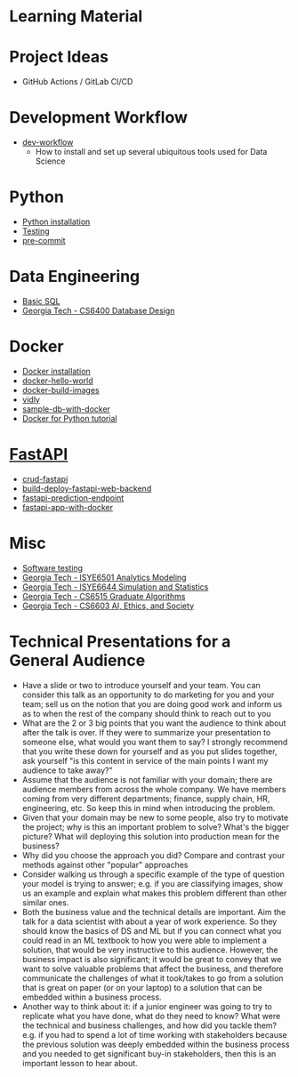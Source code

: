 Learning Material
=================

# Project Ideas
* GitHub Actions / GitLab CI/CD

# Development Workflow
* [dev-workflow](https://github.com/francisco-camargo/dev-workflow)
  * How to install and set up several ubiquitous tools used for Data Science

# Python
* [Python installation](src/python/README.md)
* [Testing](src/python/testing/README.md)
* [pre-commit](src/python/pre-commit/README.md)

# Data Engineering
* [Basic SQL](https://github.com/francisco-camargo/learn-sql)
* [Georgia Tech - CS6400 Database Design](https://github.com/francisco-camargo/cs6400-database-design-tradeplaza)

# Docker
* [Docker installation](https://github.com/francisco-camargo/dev-workflow/blob/main/src/docker/README.md)
* [docker-hello-world](https://github.com/francisco-camargo/docker-hello-world.git)
* [docker-build-images](https://github.com/francisco-camargo/docker-build-images)
* [vidly](https://github.com/francisco-camargo/vidly)
* [sample-db-with-docker](https://github.com/francisco-camargo/sample-db-with-docker)
* [Docker for Python tutorial](https://github.com/patrickloeber/python-docker-tutorial.git)

# [FastAPI](src/fastapi/README.md)
* [crud-fastapi](https://github.com/francisco-camargo/crud-fastapi)
* [build-deploy-fastapi-web-backend](https://github.com/francisco-camargo/build-deploy-fastapi-web-backend)
* [fastapi-prediction-endpoint](https://github.com/francisco-camargo/fastapi-prediction-endpoint)
* [fastapi-app-with-docker](https://github.com/francisco-camargo/fastapi-app-with-docker)

# Misc
* [Software testing](src/testing/README.md)
* [Georgia Tech - ISYE6501 Analytics Modeling](https://github.com/francisco-camargo/isye6501-analyticsmodeling)
* [Georgia Tech - ISYE6644 Simulation and Statistics](https://github.com/francisco-camargo/isye6644-simulation)
* [Georgia Tech - CS6515 Graduate Algorithms](https://github.com/francisco-camargo/cs6515-intro-grad-algo)
* [Georgia Tech - CS6603 AI, Ethics, and Society](https://github.com/francisco-camargo/cs6603-ai-ethics-society)

# Technical Presentations for a General Audience
* Have a slide or two to introduce yourself and your team. You can consider this talk as an opportunity to do marketing for you and your team; sell us on the notion that you are doing good work and inform us as to when the rest of the company should think to reach out to you
* What are the 2 or 3 big points that you want the audience to think about after the talk is over. If they were to summarize your presentation to someone else, what would you want them to say? I strongly recommend that you write these down for yourself and as you put slides together, ask yourself "is this content in service of the main points I want my audience to take away?"
* Assume that the audience is not familiar with your domain; there are audience members from across the whole company. We have members coming from very different departments; finance, supply chain, HR, engineering, etc. So keep this in mind when introducing the problem.
* Given that your domain may be new to some people, also try to motivate the project; why is this an important problem to solve? What's the bigger picture? What will deploying this solution into production mean for the business?
* Why did you choose the approach you did? Compare and contrast your methods against other "popular" approaches
* Consider walking us through a specific example of the type of question your model is trying to answer; e.g. if you are classifying images, show us an example and explain what makes this problem different than other similar ones.
* Both the business value and the technical details are important. Aim the talk for a data scientist with about a year of work experience. So they should know the basics of DS and ML but if you can connect what you could read in an ML textbook to how you were able to implement a solution, that would be very instructive to this audience. However, the business impact is also significant; it would be great to convey that we want to solve valuable problems that affect the business, and therefore communicate the challenges of what it took/takes to go from a solution that is great on paper (or on your laptop) to a solution that can be embedded within a business process.
* Another way to think about it: if a junior engineer was going to try to replicate what you have done, what do they need to know? What were the technical and business challenges, and how did you tackle them? e.g. if you had to spend a lot of time working with stakeholders because the previous solution was deeply embedded within the business process and you needed to get significant buy-in stakeholders, then this is an important lesson to hear about.
